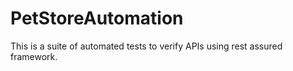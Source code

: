 # PetStoreAutomation
This is a suite of automated tests to verify APIs using rest assured framework.
